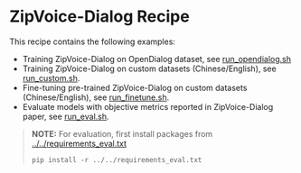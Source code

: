 # ZipVoice-Dialog Recipe

This recipe contains the following examples:

- Training ZipVoice-Dialog on OpenDialog dataset, see [run_opendialog.sh](run_opendialog.sh)
- Training ZipVoice-Dialog on custom datasets (Chinese/English), see [run_custom.sh](run_custom.sh).
- Fine-tuning pre-trained ZipVoice-Dialog on custom datasets (Chinese/English), see [run_finetune.sh](run_finetune.sh).
- Evaluate models with objective metrics reported in ZipVoice-Dialog paper, see [run_eval.sh](run_eval.sh).

>  **NOTE:** For evaluation, first install packages from [../../requirements_eval.txt](../../requirements_eval.txt)
> 
> `pip install -r ../../requirements_eval.txt`